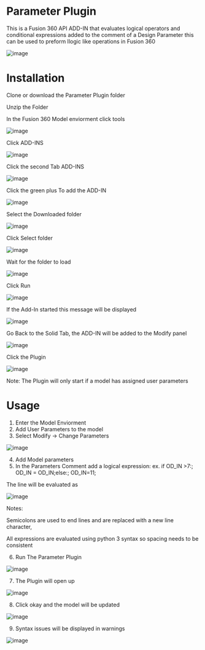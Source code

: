 # Parameter Plugin
This is a Fusion 360 API ADD-IN that evaluates logical operators and conditional expressions added to the comment of a Design Parameter this can be used to preform Ilogic like operations in Fusion 360 

![image](https://user-images.githubusercontent.com/41913546/133493654-20025c53-a8b9-45b6-b600-4118d8062314.png)

# Installation
Clone or download the Parameter Plugin folder

Unzip the Folder 

In the Fusion 360 Model enviorment click tools

![image](https://user-images.githubusercontent.com/41913546/133494188-0aa6126f-346d-40a4-a765-dd72bd56156a.png)

Click ADD-INS

![image](https://user-images.githubusercontent.com/41913546/133494685-ba837eda-a8ed-4d1b-8334-fc2cc7824131.png)

Click the second Tab ADD-INS

![image](https://user-images.githubusercontent.com/41913546/133494781-59c0c5df-53ea-4dd9-a39b-72e7f251caf6.png)

Click the green plus To add the ADD-IN

![image](https://user-images.githubusercontent.com/41913546/133494941-3e17728d-91d8-410d-b3a9-934afcc85fea.png)

Select the Downloaded folder 

![image](https://user-images.githubusercontent.com/41913546/133495151-14018ef2-3f27-41cd-84b7-975f9a96f2fa.png)

Click Select folder 

![image](https://user-images.githubusercontent.com/41913546/133495179-43174e1d-4a38-4d91-98ad-7c71251d9ce5.png)

Wait for the folder to load

![image](https://user-images.githubusercontent.com/41913546/133495724-ebab3595-6ec4-4b7f-9031-22dbdc65e66e.png)

Click Run

![image](https://user-images.githubusercontent.com/41913546/133495808-001a2f96-d444-4df0-a42f-19d005659615.png)

If the Add-In started this message will be displayed

![image](https://user-images.githubusercontent.com/41913546/134031217-bfce65d4-1890-42ce-aa6e-34dfeeec3f40.png)

Go Back to the Solid Tab, the ADD-IN will be added to the Modify panel

![image](https://user-images.githubusercontent.com/41913546/133495933-52007e0b-a520-4254-aa2a-c0adc6f9335f.png)

Click the Plugin

![image](https://user-images.githubusercontent.com/41913546/133496331-fdca7b0d-05b5-4907-87a2-7d6c4c1a7ea1.png)

Note:
The Plugin will only start if a model has assigned user parameters 

# Usage
1. Enter the Model Enviorment
2. Add User Parameters to the model
3. Select Modify -> Change Parameters

![image](https://user-images.githubusercontent.com/41913546/133497057-5d4b3650-673b-4017-a754-2187b5d12c5e.png)

4. Add Model parameters 
5. In the Parameters Comment add a logical expression: ex. if OD_IN >7:; OD_IN = OD_IN;else:;  OD_IN=11; 

The line will be evaluated as

![image](https://user-images.githubusercontent.com/41913546/133498258-fa06e725-5ef5-4272-bcb8-45eda5b18d6c.png)

Notes:

Semicolons are used to end lines and are replaced with a new line character,

All expressions are evaluated using python 3 syntax so spacing needs to be consistent 

6. Run The Parameter Plugin

![image](https://user-images.githubusercontent.com/41913546/133498563-42ab1d97-7e12-45e9-aa4f-fea5d765d7a0.png)

7. The Plugin will open up 

![image](https://user-images.githubusercontent.com/41913546/133498621-4f2f1df0-93bb-46e3-949a-5f9cc4a5c440.png)

8. Click okay and the model will be updated

![image](https://user-images.githubusercontent.com/41913546/133499313-6fbfc388-0607-4c60-83f6-05ad5f4e3810.png)

9. Syntax issues will be displayed in warnings

![image](https://user-images.githubusercontent.com/41913546/133498447-3eeae4fe-16a6-4818-a53a-55473c811c4d.png)



